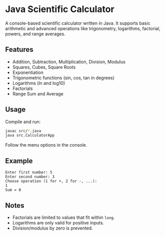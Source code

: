 # Java Scientific Calculator

A console-based scientific calculator written in Java.
It supports basic arithmetic and advanced operations like trigonometry, logarithms, factorial, powers, and range averages.

## Features
- Addition, Subtraction, Multiplication, Division, Modulus
- Squares, Cubes, Square Roots
- Exponentiation
- Trigonometric functions (sin, cos, tan in degrees)
- Logarithms (ln and log10)
- Factorials
- Range Sum and Average

## Usage
Compile and run:
```bash
javac src/*.java
java src.CalculatorApp
```
Follow the menu options in the console.

## Example
```
Enter first number: 5
Enter second number: 3
Choose operation (1 for +, 2 for -, ...):
1
Sum = 8
```

## Notes
- Factorials are limited to values that fit within `long`.
- Logarithms are only valid for positive inputs.
- Division/modulus by zero is prevented.
